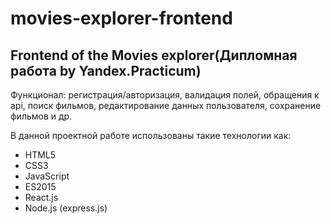 # movies-explorer-frontend

## Frontend of the Movies explorer(Дипломная работа by Yandex.Practicum)

Функционал: 
регистрация/авторизация, валидация полей, обращения к api, поиск фильмов, редактирование данных пользователя, сохранение фильмов и др.

В данной проектной работе использованы такие технологии как:

- HTML5
- CSS3
- JavaScript
- ES2015
- React.js
- Node.js (express.js)

